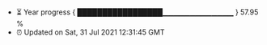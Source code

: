 - ⏳ Year progress { █████████████████▁▁▁▁▁▁▁▁▁▁▁▁▁ } 57.95 %
- ⏰ Updated on Sat, 31 Jul 2021 12:31:45 GMT

